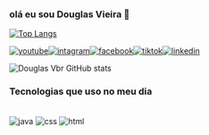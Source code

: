 ### olá eu sou Douglas Vieira 🔅

[![Top Langs](https://github-readme-stats.vercel.app/api/top-langs/?username=DouglasVbr&layout=pie)](https://github.com/anuraghazra/github-readme-stats)

[![youtube](https://img.shields.io/badge/YouTube-FF0000?style=for-the-badge&logo=youtube&logoColor=white)](https://www.youtube.com/@detudoeparatodos9085/videos)[![intagram](https://img.shields.io/badge/Instagram-E4405F?style=for-the-badge&logo=instagram&logoColor=white)](https://instagram.com/douglasvbr_oficial)[![facebook](https://img.shields.io/badge/Facebook-1877F2?style=for-the-badge&logo=facebook&logoColor=white)](https://www.facebook.com/douglas.vieira.1457/)[![tiktok](https://img.shields.io/badge/TikTok-000000?style=for-the-badge&logo=tiktok&logoColor=white)](https://www.tiktok.com/@douglas_vieiraoficial)[![linkedin](https://img.shields.io/badge/LinkedIn-0077B5?style=for-the-badge&logo=linkedin&logoColor=white)](https://www.linkedin.com/in/douglas-vieira-685764212/)

![Douglas Vbr GitHub stats](https://github-readme-stats.vercel.app/api?username=DouglasVbr&show_icons=true&theme=cobalt)

### Tecnologias que uso no meu dia

<div style="display: inline_block"><br>
<img align="center" alt="java" src="https://img.shields.io/badge/Java-ED8B00?style=for-the-badge&logo=openjdk&logoColor=white"/>
<img align="center" alt="css" src="https://img.shields.io/badge/CSS-239120?&style=for-the-badge&logo=css3&logoColor=white"/>
<img align="center" alt="html" src=https://img.shields.io/badge/HTML-239120?style=for-the-badge&logo=html5&logoColor=white/>
</div>

